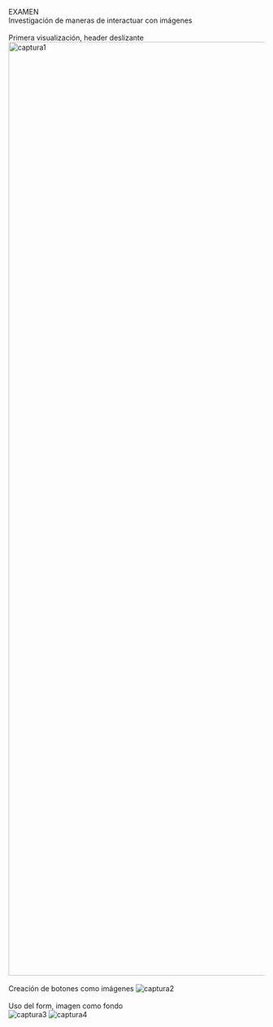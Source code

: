 EXAMEN
<br>
Investigación de maneras de interactuar con imágenes
<br>
<br>
Primera visualización, header deslizante
<img width="1834" alt="captura1" src="https://github.com/Yeyeezz/dis9005-2023-1/assets/128399785/9f3aadf0-aa93-4dd4-a779-802c6c558cf2">
<br>
<br>
Creación de botones como imágenes
![captura2](https://github.com/Yeyeezz/dis9005-2023-1/assets/128399785/d7c961b3-11d0-4738-b497-ca3829bacd13)
<br>
<br>
Uso del form, imagen como fondo
<br>
![captura3](https://github.com/Yeyeezz/dis9005-2023-1/assets/128399785/b53e3e6e-25da-4c5c-be49-b1b77d5b79e4)
![captura4](https://github.com/Yeyeezz/dis9005-2023-1/assets/128399785/1f210a04-3438-43f7-83ec-b7290272ea86)
